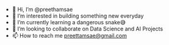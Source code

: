 - 👋 Hi, I’m @preethamsae
- 👀 I’m interested in building something new everyday
- 🌱 I’m currently learning a dangerous snake😅
- 💞️ I’m looking to collaborate on Data Science and AI Projects
- 📫 How to reach me preettamsae@gmail.com
<!---
preethamsae/preethamsae is a ✨ special ✨ repository because its `README.md` (this file) appears on your GitHub profile.
You can click the Preview link to take a look at your changes.
--->
